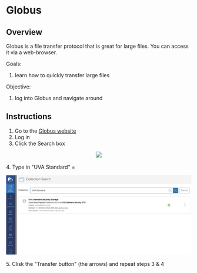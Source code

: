# **Globus**

## Overview
Globus is a file transfer protocol that is great for large files. You can access it via a web-browser.

Goals:
1. learn how to quickly transfer large files

Objective:
1. log into Globus and navigate around

## Instructions
1. Go to the [Globus website](https://globus.org)
2. Log in
3. Click the Search box
<p align="center">
  <img src="/Module_3/images/globus.png" width="1000"/>
</p>
4. Type in "UVA Standard"
=<p align="center">
  <img src="/Module_3/images/globus2.png" width="1000"/>
</p>
5. Clisk the "Transfer button" (the arrows) and repeat steps 3 & 4
